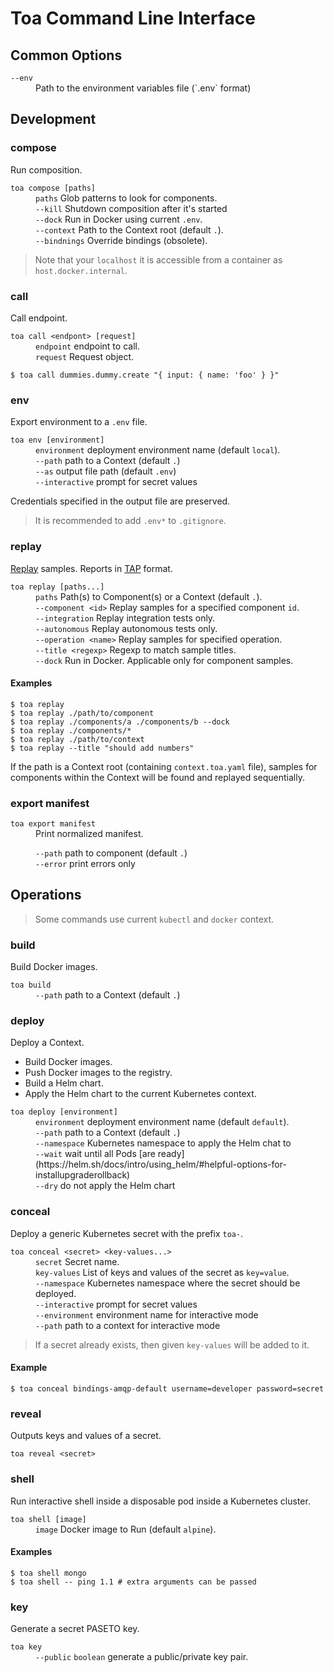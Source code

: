 # Toa Command Line Interface

## Common Options

<dl>
<dt><code>--env</code></dt>
<dd>Path to the environment variables file (`.env` format)</dd>
</dl>

## Development

### compose

Run composition.

<dl>
<dt><code>toa compose [paths]</code></dt>
<dd>
<code>paths</code> Glob patterns to look for components.<br/>
<code>--kill</code> Shutdown composition after it's started<br/>
<code>--dock</code> Run in Docker using current <code>.env</code>.<br/>
<code>--context</code> Path to the Context root (default <code>.</code>).<br/>
<code>--bindnings</code> Override bindings (obsolete).
</dd>
</dl>

> Note that your `localhost` it is accessible from a container as `host.docker.internal`.

### call

Call endpoint.

<dl>
<dt><code>toa call &lt;endpont&gt; [request]</code></dt>
<dd>
<code>endpoint</code> endpoint to call.<br/>
<code>request</code> Request object.<br/>
</dd>
</dl>

```shell
$ toa call dummies.dummy.create "{ input: { name: 'foo' } }"
```

### env

Export environment to a `.env` file.

<dl>
<dt><code>toa env [environment]</code></dt>
<dd>
<code>environment</code> deployment environment name (default <code>local</code>).<br/>
<code>--path</code> path to a Context (default <code>.</code>)<br/>
<code>--as</code> output file path (default <code>.env</code>)<br/>
<code>--interactive</code> prompt for secret values
</dd>
</dl>

Credentials specified in the output file are preserved.

> It is recommended to add `.env*` to `.gitignore`.

### replay

[Replay](/extensions/sampling/docs/replay.md) samples. Reports in [TAP](https://testanything.org)
format.

<dl>
<dt><code>toa replay [paths...]</code></dt>
<dd>
<code>paths</code> Path(s) to Component(s) or a Context (default <code>.</code>).<br/>
<code>--component &lt;id&gt;</code> Replay samples for a specified component <code>id</code>.<br/>
<code>--integration</code> Replay integration tests only.<br/>
<code>--autonomous</code> Replay autonomous tests only.<br/>
<code>--operation &lt;name&gt;</code> Replay samples for specified operation.<br/>
<code>--title &lt;regexp&gt;</code> Regexp to match sample titles.<br/>
<code>--dock</code> Run in Docker. Applicable only for component samples.
</dd>
</dl>

#### Examples

```shell
$ toa replay
$ toa replay ./path/to/component
$ toa replay ./components/a ./components/b --dock
$ toa replay ./components/*
$ toa replay ./path/to/context
$ toa replay --title "should add numbers"
```

If the path is a Context root (containing `context.toa.yaml` file), samples for components within
the Context will be
found and replayed sequentially.

### export manifest

<dl>
<dt><code>toa export manifest</code></dt>
<dd>Print normalized manifest.

<code>--path</code> path to component (default <code>.</code>)<br/>
<code>--error</code> print errors only
</dd>
</dl>

## Operations

> Some commands use current `kubectl` and `docker` context.

### build

Build Docker images.

<dl>
<dt><code>toa build</code></dt>
<dd>
<code>--path</code> path to a Context (default <code>.</code>)
</dd>
</dl>

### deploy

Deploy a Context.

- Build Docker images.
- Push Docker images to the registry.
- Build a Helm chart.
- Apply the Helm chart to the current Kubernetes context.

<dl>
<dt><code>toa deploy [environment]</code></dt>
<dd>
<code>environment</code> deployment environment name (default <code>default</code>).<br/>
<code>--path</code> path to a Context (default <code>.</code>)<br/>
<code>--namespace</code> Kubernetes namespace to apply the Helm chat to<br/>
<code>--wait</code> wait until all
Pods [are ready](https://helm.sh/docs/intro/using_helm/#helpful-options-for-installupgraderollback)<br/>
<code>--dry</code> do not apply the Helm chart
</dd>
</dl>

### conceal

Deploy a generic Kubernetes secret with the prefix `toa-`.

<dl>
<dt><code>toa conceal &lt;secret&gt; &lt;key-values...&gt;</code></dt>
<dd>
<code>secret</code> Secret name.<br/>
<code>key-values</code> List of keys and values of the secret as <code>key=value</code>.<br/>
<code>--namespace</code> Kubernetes namespace where the secret should be deployed.<br/>
<code>--interactive</code> prompt for secret values<br/>
<code>--environment</code> environment name for interactive mode<br/>
<code>--path</code> path to a context for interactive mode
</dd>
</dl>

> If a secret already exists, then given `key-values` will be added to it.

#### Example

```shell
$ toa conceal bindings-amqp-default username=developer password=secret
```

### reveal

Outputs keys and values of a secret.

<dl>
<dt>
<code>toa reveal &lt;secret&gt;</code>
</dt>
</dl>

### shell

Run interactive shell inside a disposable pod inside a Kubernetes cluster.

<dl>
<dt>
<code>toa shell [image]</code>
</dt>
<dd>
<code>image</code> Docker image to Run (default <code>alpine</code>).<br/>
</dd>
</dl>

#### Examples

```shell
$ toa shell mongo
$ toa shell -- ping 1.1 # extra arguments can be passed
```

### key

Generate a secret PASETO key.

<dl>
<dt>
<code>toa key</code>
</dt>
<dd>
<code>--public</code> <code>boolean</code> generate a public/private key pair.<br/>
</dd>
</dl>
